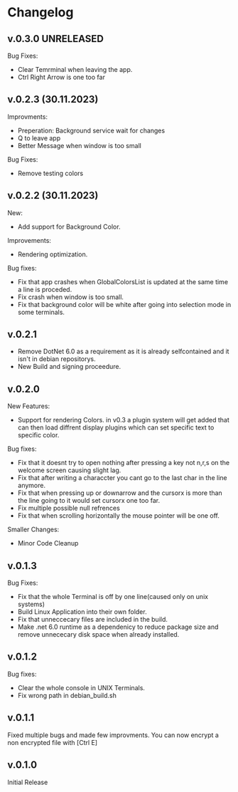 # Changelog 

## v.0.3.0 UNRELEASED

Bug Fixes:
 - Clear Temrminal when leaving the app.
 - Ctrl Right Arrow is one too far

## v.0.2.3 (30.11.2023)
Improvments:
 - Preperation: Background service wait for changes
 - Q to leave app
 - Better Message when window is too small

Bug Fixes:
 - Remove testing colors

## v.0.2.2 (30.11.2023)
New:
 - Add support for Background Color.

Improvements:
 - Rendering optimization.

Bug fixes:
 - Fix that app crashes when GlobalColorsList is updated at the same time a line is proceded.
 - Fix crash when window is too small.
 - Fix that background color will be white after going into selection mode in some terminals.

## v.0.2.1
- Remove DotNet 6.0 as a requirement as it is already selfcontained and it isn't in debian repositorys.
- New Build and signing proceedure.

## v.0.2.0
New Features:
 - Support for rendering Colors. in v0.3 a plugin system will get added that can then load diffrent display plugins which can set specific text to specific color.

Bug fixes:
 - Fix that it doesnt try to open nothing after pressing a key not n,r,s on the welcome screen causing slight lag.
 - Fix that after writing a characcter you cant go to the last char in the line anymore.
 - Fix that when pressing up or downarrow and the cursorx is more than the line going to it would set cursorx one too far.
 - Fix multiple possible null refrences
 - Fix that when scrolling horizontally the mouse pointer will be one off.

 Smaller Changes:
  - Minor Code Cleanup
   

## v.0.1.3
Bug Fixes:
 - Fix that the whole Terminal is off by one line(caused only on unix systems)
 - Build Linux Application into their own folder.
 - Fix that unneccecary files are included in the build.
 - Make .net 6.0 runtime as a dependenicy to reduce package size and remove unnececary disk space when already installed.

## v.0.1.2
Bug fixes:
 - Clear the whole console in UNIX Terminals.
 - Fix wrong path in debian_build.sh

## v.0.1.1
Fixed multiple bugs and made few improvments. You can now encrypt a non encrypted file with [Ctrl E]

## v.0.1.0
Initial Release
